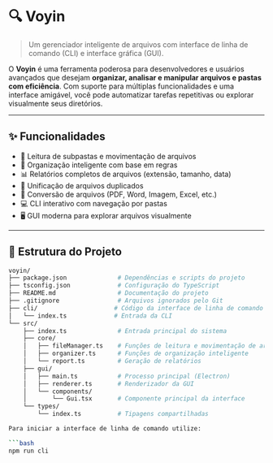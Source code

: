 # 🔍 Voyin

> Um gerenciador inteligente de arquivos com interface de linha de comando (CLI) e interface gráfica (GUI).

O **Voyin** é uma ferramenta poderosa para desenvolvedores e usuários avançados que desejam **organizar, analisar e manipular arquivos e pastas com eficiência**. Com suporte para múltiplas funcionalidades e uma interface amigável, você pode automatizar tarefas repetitivas ou explorar visualmente seus diretórios.

---

## ✨ Funcionalidades

- 📂 Leitura de subpastas e movimentação de arquivos
- 🧠 Organização inteligente com base em regras
- 📊 Relatórios completos de arquivos (extensão, tamanho, data)
- 🔄 Unificação de arquivos duplicados
- 🔁 Conversão de arquivos (PDF, Word, Imagem, Excel, etc.)
- 💻 CLI interativo com navegação por pastas
- 🖥️ GUI moderna para explorar arquivos visualmente

---

## 🧱 Estrutura do Projeto

```bash
voyin/
├── package.json              # Dependências e scripts do projeto
├── tsconfig.json             # Configuração do TypeScript
├── README.md                 # Documentação do projeto
├── .gitignore                # Arquivos ignorados pelo Git
├── cli/                     # Código da interface de linha de comando
│   └── index.ts             # Entrada da CLI
└── src/
    ├── index.ts              # Entrada principal do sistema
    ├── core/
    │   ├── fileManager.ts    # Funções de leitura e movimentação de arquivos
    │   ├── organizer.ts      # Funções de organização inteligente
    │   └── report.ts         # Geração de relatórios
    ├── gui/
    │   ├── main.ts           # Processo principal (Electron)
    │   ├── renderer.ts       # Renderizador da GUI
    │   └── components/
    │       └── Gui.tsx       # Componente principal da interface
    └── types/
        └── index.ts          # Tipagens compartilhadas

Para iniciar a interface de linha de comando utilize:

```bash
npm run cli
```
